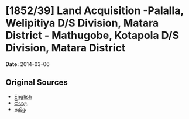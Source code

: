 # [1852/39] Land Acquisition -Palalla, Welipitiya D/S Division, Matara District - Mathugobe, Kotapola D/S Division, Matara District

**Date:** 2014-03-06

## Original Sources

- [English](https://documents.gov.lk/view/extra-gazettes/2014/3/1852-39_E.pdf)
- [සිංහල](https://documents.gov.lk/view/extra-gazettes/2014/3/1852-39_S.pdf)
- [தமிழ்](https://documents.gov.lk/view/extra-gazettes/2014/3/1852-39_T.pdf)
